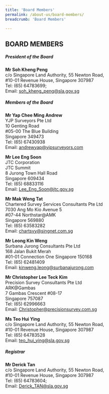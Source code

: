 ```yaml
---
title: 'Board Members'
permalink: /about-us/board-members/
breadcrumb: 'Board Members'

---
```



## BOARD MEMBERS

##### **President of the Board**
**Mr Soh Kheng Peng** <br>
c/o Singapore Land Authority, 55 Newton Road, <br>
#10-01 Revenue House, Singapore 307987
<br>
Tel: (65) 64783699; <br>
Email: <soh_kheng_peng@sla.gov.sg>
<br>

##### **Members of the Board**
**Mr Yap Chee Ming Andrew** <br>
YJP Surveyors Pte Ltd <br>
10 Genting Road <br>
#05-00 The Blue Building <br>
Singapore 349473 <br>
Tel: (65) 67430938 <br>
Email: <andrewyap@yjpsurveyors.com> 
<br>

**Mr Lee Eng Soon** <br>
JTC Corporation <br>
JTC Summit <br>
8 Jurong Town Hall Road <br>
Singapore 609434 <br> 
Tel: (65) 68833116 <br>
Email: <Lee_Eng_Soon@jtc.gov.sg> 
<br>

**Mr Mak Weng Tat** <br>
Chartered Survey Services Consultants Pte Ltd<br>
7030 Ang Mo Kio Avenue 5 <br>
#07-44 Northstar@AMK <br>
Singapore 569880 <br>
Tel: (65) 63583282 <br>
Email: <chartsvy@singnet.com.sg>
<br>

**Mr Leong Kin Weng** <br>
Surbana Jurong Consultants Pte Ltd <br>
168 Jalan Bukit Merah <br>
#01-01 Connection One
Singapore 150168 <br>
Tel: (65) 62481409 <br>
Email: <kinweng.leong@surbanajurong.com> 
<br>

**Mr Christopher Lee Teck Kim**  <br>
Precision Survey Consultants Pte Ltd <br>
ARK@Gambas<br> 
7 Gambas Crescent #08-17<br>
Singapore 757087<br>
Tel: (65) 62996663 <br>
Email: <Christopher@precisionsurvey.com.sg> 
<br>

**Ms Teo Hui Ying** <br>
c/o Singapore Land Authority, 55 Newton Road,<br>
#10-01 Revenue House, Singapore 307987 <br>
Tel: (65) 64783528 <br>
Email: <teo_hui_ying@sla.gov.sg> 
<br> 

##### **Registrar**

**Mr Derick Tan** <br> 
c/o Singapore Land Authority, 55 Newton Road, <br>
#10-01 Revenue House, Singapore 307987 <br>
Tel: (65) 64783604; <br> 
Email: <Derick_TAN@sla.gov.sg> <br>
